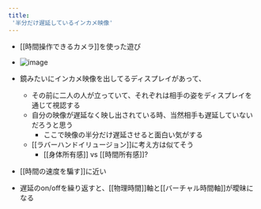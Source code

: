 ```yaml
---
title:
 '半分だけ遅延しているインカメ映像'
---
```


- [[時間操作できるカメラ]]を使った遊び

- ![image](https://gyazo.com/b17a6225a479b9a024f431474f62f706/thumb/1000)
- 鏡みたいにインカメ映像を出してるディスプレイがあって、
    - その前に二人の人が立っていて、それぞれは相手の姿をディスプレイを通じて視認する
    - 自分の映像が遅延なく映し出されている時、当然相手も遅延していないだろうと思う
        - ここで映像の半分だけ遅延させると面白い気がする
    - [[ラバーハンドイリュージョン]]に考え方は似てそう
        - [[身体所有感]] vs [[時間所有感]]?
- [[時間の速度を騙す]]に近い

- 遅延のon/offを繰り返すと、[[物理時間]]軸と[[バーチャル時間軸]]が曖昧になる
